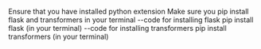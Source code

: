 Ensure that you have installed python extension
Make sure you pip install flask and transformers in your terminal
--code for installing flask
  pip install flask (in your terminal)
--code for installing transformers
  pip install transformers (in your terminal)

